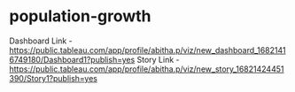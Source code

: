 # population-growth
Dashboard Link - https://public.tableau.com/app/profile/abitha.p/viz/new_dashboard_16821416749180/Dashboard1?publish=yes
Story Link - https://public.tableau.com/app/profile/abitha.p/viz/new_story_16821424451390/Story1?publish=yes
